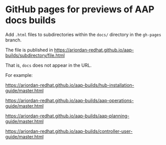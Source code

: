 # GitHub pages for previews of AAP docs builds

Add `.html` files to subdirectories within the `docs/` directory in the `gh-pages` branch.

The file is published in https://ariordan-redhat.github.io/aap-builds/subdirectory/file.html

That is, `docs` does not appear in the URL.

For example:

https://ariordan-redhat.github.io/aap-builds/hub-installation-guide/master.html

https://ariordan-redhat.github.io/aap-builds/aap-operations-guide/master.html

https://ariordan-redhat.github.io/aap-builds/aap-planning-guide/master.html


https://ariordan-redhat.github.io/aap-builds/controller-user-guide/master.html
